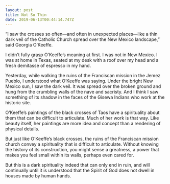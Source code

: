 ```yaml
---
layout: post
title: Not So Thin
date: 2019-06-13T00:44:14.747Z
---
```

“I saw the crosses so often—and often in unexpected places—like a thin dark veil of the Catholic Church spread over the New Mexico landscape,” said Georgia O’Keeffe.

I didn’t fully grasp O’Keeffe’s meaning at first. I was not in New Mexico. I was at home in Texas, seated at my desk with a roof over my head and a fresh demitasse of espresso in my hand.

Yesterday, while walking the ruins of the Franciscan mission in the Jemez Pueblo, I understood what O’Keeffe was saying. Under the bright New Mexico sun, I saw the dark veil. It was spread over the broken ground and hung from the crumbling walls of the nave and sacristy. And I think I saw something of its shadow in the faces of the Gisewa Indians who work at the historic site.  

O’Keeffe’s paintings of the black crosses of Taos have a spirituality about them that can be difficult to articulate. Much of her work is that way. Like beauty itself, her paintings are more idea and concept than a rendering of physical details.

But just like O’Keeffe’s black crosses, the ruins of the Franciscan mission church convey a spirituality that is difficult to articulate. Without knowing the history of its construction, you might sense a greatness, a power that makes you feel small within its walls, perhaps even cared for. 

But this is a dark spirituality indeed that can only end in ruin, and will continually until it is understood that the Spirit of God does not dwell in houses made by human hands.
